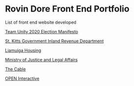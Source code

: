 # Rovin Dore Front End Portfolio
List of front end website developed

<a href="http://tumanifesto2020.com/" target="_blank">Team Unity 2020 Election Manifesto</a>

<a href="https://www.sknird.com/" target="_blank">St. Kitts Government Inland Revenue Department</a>

<a href="http://liamuigahousing.com/" target="_blank">Liamuiga Housing</a>

<a href="https://www.legal.gov.kn/" target="_blank">Ministry of Justice and Legal Affairs</a>

<a href="https://www.thecable.net/" target="_blank">The Cable</a>

<a href="https://madebyopen.com/" target="_blank">OPEN Interactive</a>
